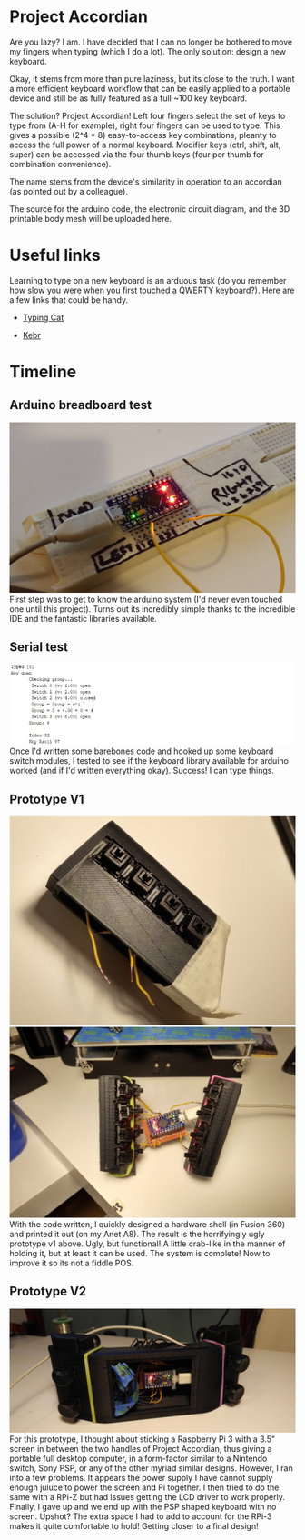 # Project Accordian
Are you lazy? I am. I have decided that I can no longer be bothered to move my fingers when typing (which I do a lot). The only solution: design a new keyboard.

Okay, it stems from more than pure laziness, but its close to the truth. I want a more efficient keyboard workflow that can be easily applied to a portable device and still be as fully featured as a full ~100 key keyboard.

The solution? Project Accordian! Left four fingers select the set of keys to type from (A-H for example), right four fingers can be used to type. This gives a possible (2^4 * 8) easy-to-access key combinations, pleanty to access the full power of a normal keyboard. Modifier keys (ctrl, shift, alt, super) can be accessed via the four thumb keys (four per thumb for combination convenience).

The name stems from the device's similarity in operation to an accordian (as pointed out by a colleague).

The source for the arduino code, the electronic circuit diagram, and the 3D printable body mesh will be uploaded here.

# Useful links

Learning to type on a new keyboard is an arduous task (do you remember how slow you were when you first touched a QWERTY keyboard?). Here are a few links that could be handy.

* [Typing Cat](http://thetypingcat.com/)

* [Kebr](https://www.keybr.com/)

# Timeline

## Arduino breadboard test
![Arudino Test](imgs/1_ard.jpg)
First step was to get to know the arduino system (I'd never even touched one until this project). Turns out its incredibly simple thanks to the incredible IDE and the fantastic libraries available.

## Serial test
![Serial Test](imgs/2_ser.jpg)
Once I'd written some barebones code and hooked up some keyboard switch modules, I tested to see if the keyboard library available for arduino worked (and if I'd written everything okay). Success! I can type things.

## Prototype V1
![Prototype v1](imgs/3_pro.jpg)
![Prototype v1 full](imgs/4_pro2.jpg)
With the code written, I quickly designed a hardware shell (in Fusion 360) and printed it out (on my Anet A8). The result is the horrifyingly ugly prototype v1 above. Ugly, but functional! A little crab-like in the manner of holding it, but at least it can be used. The system is complete! Now to improve it so its not a fiddle POS.

## Prototype V2
![Prototype v2](imgs/5_pro3.jpg)
For this prototype, I thought about sticking a Raspberry Pi 3 with a 3.5" screen in between the two handles of Project Accordian, thus giving a portable full desktop computer, in a form-factor similar to a Nintendo switch, Sony PSP, or any of the other myriad similar designs. However, I ran into a few problems. It appears the power supply I have cannot supply enough juiuce to power the screen and Pi together. I then tried to do the same with a RPi-Z but had issues getting the LCD driver to work properly. Finally, I gave up and we end up with the PSP shaped keyboard with no screen. Upshot? The extra space I had to add to account for the RPi-3 makes it quite comfortable to hold! Getting closer to a final design!